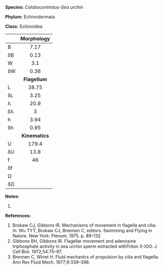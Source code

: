 **Species:** *Colobocentrotus-Sea urchin*

**Phylum:** Echinodermata

**Class:** Echinoidea

|    | **Morphology** |
|:-- | :------------: |
| B  | 7.17 |
| δB | 0.13 |
| W  | 3.1 |
| δW | 0.36 |
|    | **Flagellum** |
| L  | 38.75 |
| δL | 3.25 |
| λ  | 20.9 |
| δλ | 3 |
| h  | 3.94 |
| δh | 0.95 |
|    | **Kinematics** |
| U  | 179.4 |
| δU | 13.8 |
| f  | 46 |
| δf |  |
| Ω  |  |
| δΩ |  |

**Notes:**

1.

**References:**

1. Brokaw CJ, Gibbons IR.  Mechanisms of movement in flagella and cilia.  In:  Wu TYT, Brokaw CJ, Brennen C, editors. Swimming and Flying in Nature. New York:  Plenum; 1975. p. 89–132
1. Gibbons BH, Gibbons IR.  Flagellar movement and adenosine triphosphate activity in sea urchin sperm extracted withTriton X-IOO.  J Cell Biol. 1972;54:75–97.
1. Brennen C, Winet H.  Fluid mechanics of propulsion by cilia and flagella.  Ann Rev Fluid Mech. 1977;9:339–398.
